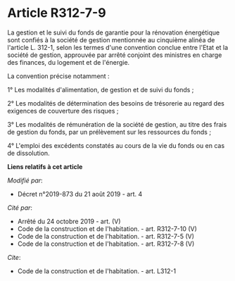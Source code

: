 # Article R312-7-9

La gestion et le suivi du fonds de garantie pour la rénovation énergétique sont confiés à la société de gestion mentionnée au
cinquième alinéa de l'article L. 312-1, selon les termes d'une convention conclue entre l'Etat et la société de gestion,
approuvée par arrêté conjoint des ministres en charge des finances, du logement et de l'énergie. 

La convention précise notamment : 

1° Les modalités d'alimentation, de gestion et de suivi du fonds ; 

2° Les modalités de détermination des besoins de trésorerie au regard des exigences de couverture des risques ; 

3° Les modalités de rémunération de la société de gestion, au titre des frais de gestion du fonds, par un prélèvement sur les
ressources du fonds ; 

4° L'emploi des excédents constatés au cours de la vie du fonds ou en cas de dissolution.

**Liens relatifs à cet article**

_Modifié par_:

  - Décret n°2019-873 du 21 août 2019 - art. 4

_Cité par_:

  - Arrêté du 24 octobre 2019 - art. (V)
  - Code de la construction et de l'habitation. - art. R312-7-10 (V)
  - Code de la construction et de l'habitation. - art. R312-7-5 (V)
  - Code de la construction et de l'habitation. - art. R312-7-8 (V)

_Cite_:

  - Code de la construction et de l'habitation. - art. L312-1
